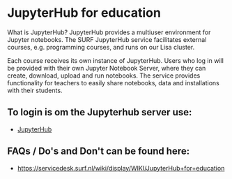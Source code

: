 
# JupyterHub for education
What is JupyterHub?
JupyterHub provides a multiuser environment for Jupyter notebooks. The SURF JupyterHub service facilitates external courses, e.g. programming courses, and runs on our Lisa cluster.

Each course receives its own instance of JupyterHub. Users who log in will be provided with their own Jupyter Notebook Server, where they can create, download, upload and run notebooks. The service provides functionality for teachers to easily share notebooks, data and installations with their students.


## To login is om the Jupyterhub server use:
* [JupyterHub](https://jupyter.lisa.surfsara.nl/jhlhr004/hub/login)


## FAQs / Do's and Don't can be found here:

* https://servicedesk.surf.nl/wiki/display/WIKI/JupyterHub+for+education
